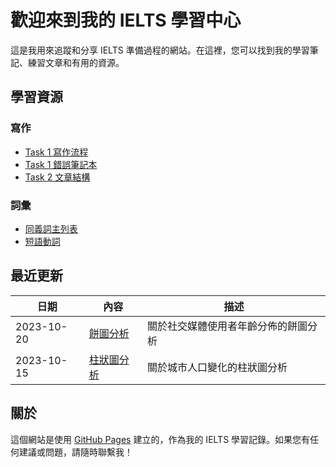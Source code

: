 # 歡迎來到我的 IELTS 學習中心

這是我用來追蹤和分享 IELTS 準備過程的網站。在這裡，您可以找到我的學習筆記、練習文章和有用的資源。

## 學習資源

### 寫作

- [Task 1 寫作流程](Writing/Task%201/1_Strategy/Pipeline.html)
- [Task 1 錯誤筆記本](Writing/Task%201/Error-Notebook-Task1.html)
- [Task 2 文章結構](Writing/Task%202/1_Strategy/Essay-Structure.html)

### 詞彙

- [同義詞主列表](Vocabulary/Synonyms-Master-List.html)
- [短語動詞](Vocabulary/Phrasal-Verbs.html)

## 最近更新

| 日期       | 內容                                                                                | 描述                                 |
| ---------- | ----------------------------------------------------------------------------------- | ------------------------------------ |
| 2023-10-20 | [餅圖分析](Writing/Task%201/2_Practice-Essays/2023-10-20_Pie-Chart-Analysis.html)   | 關於社交媒體使用者年齡分佈的餅圖分析 |
| 2023-10-15 | [柱狀圖分析](Writing/Task%201/2_Practice-Essays/2023-10-15_Bar-Chart-Analysis.html) | 關於城市人口變化的柱狀圖分析         |

## 關於

這個網站是使用 [GitHub Pages](https://pages.github.com/) 建立的，作為我的 IELTS 學習記錄。如果您有任何建議或問題，請隨時聯繫我！
